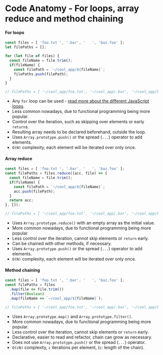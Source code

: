 # Code Anatomy - For loops, array reduce and method chaining

#### For loops

```js
const files = [ 'foo.txt ', '.bar', '   ', 'baz.foo' ];
let filePaths = [];

for (let file of files) {
  const fileName = file.trim();
  if(fileName) {
    const filePath = `~/cool_app/${fileName}`;
    filePaths.push(filePath);
  }
}

// filePaths = [ '~/cool_app/foo.txt', '~/cool_app/.bar', '~/cool_app/baz.foo']
```

* Any `for` loop can be used - [read more about the different JavaScript loops](https://github.com/mindulle/Documents/blob/main/blog/s/javascript-for-in-for-of-foreach/README.md).
* Less common nowadays, due to functional programming being more popular.
* Control over the iteration, such as skipping over elements or early `return`s.
* Resulting array needs to be declared beforehand, outside the loop.
* Uses `Array.prototype.push()` or the spread (`...`) operator to add elements.
* `O(N)` complexity, each element will be iterated over only once.

#### Array reduce

```js
const files = [ 'foo.txt ', '.bar', '   ', 'baz.foo' ];
const filePaths = files.reduce((acc, file) => {
  const fileName = file.trim();
  if(fileName) {
    const filePath = `~/cool_app/${fileName}`;
    acc.push(filePath);
  }
  return acc;
}, []);

// filePaths = [ '~/cool_app/foo.txt', '~/cool_app/.bar', '~/cool_app/baz.foo']
```

* Uses `Array.prototype.reduce()` with an empty array as the initial value.
* More common nowadays, due to functional programming being more popular.
* Less control over the iteration, cannot skip elements or `return` early.
* Can be chained with other methods, if necessary.
* Uses `Array.prototype.push()` or the spread (`...`) operator to add elements.
* `O(N)` complexity, each element will be iterated over only once.

#### Method chaining

```js
const files = [ 'foo.txt ', '.bar', '   ', 'baz.foo' ];
const filePaths = files
  .map(file => file.trim())
  .filter(Boolean)
  .map(fileName => `~/cool_app/${fileName}`);

// filePaths = [ '~/cool_app/foo.txt', '~/cool_app/.bar', '~/cool_app/baz.foo']
```

* Uses `Array.prototype.map()` and `Array.prototype.filter()`.
* More common nowadays, due to functional programming being more popular.
* Less control over the iteration, cannot skip elements or `return` early.
* Declarative, easier to read and refactor, chain can grow as necessary.
* Does not use `Array.prototype.push()` or the spread (`...`) operator.
* `O(cN)` complexity, `c` iterations per element, (`c`: length of the chain).

